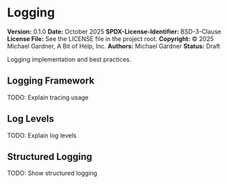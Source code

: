 # Logging

**Version:** 0.1.0
**Date:** October 2025
**SPDX-License-Identifier:** BSD-3-Clause
**License File:** See the LICENSE file in the project root.
**Copyright:** © 2025 Michael Gardner, A Bit of Help, Inc.
**Authors:** Michael Gardner
**Status:** Draft

Logging implementation and best practices.

## Logging Framework

TODO: Explain tracing usage

## Log Levels

TODO: Explain log levels

## Structured Logging

TODO: Show structured logging
